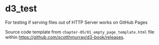 # d3_test
For testing if serving files out of HTTP Server works on GitHub Pages

Source code template from `chapter-05/01_empty_page_template.html` file within
https://github.com/scotthmurray/d3-book/releases.

